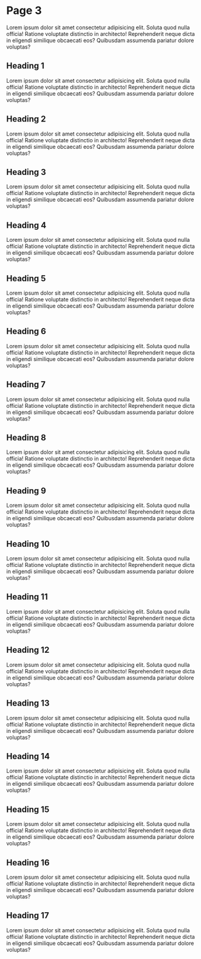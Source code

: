 # Page 3

Lorem ipsum dolor sit amet consectetur adipisicing elit. Soluta quod nulla
officia! Ratione voluptate distinctio in architecto! Reprehenderit neque dicta
in eligendi similique obcaecati eos? Quibusdam assumenda pariatur dolore
voluptas?

## Heading 1

Lorem ipsum dolor sit amet consectetur adipisicing elit. Soluta quod nulla
officia! Ratione voluptate distinctio in architecto! Reprehenderit neque dicta
in eligendi similique obcaecati eos? Quibusdam assumenda pariatur dolore
voluptas?

## Heading 2

Lorem ipsum dolor sit amet consectetur adipisicing elit. Soluta quod nulla
officia! Ratione voluptate distinctio in architecto! Reprehenderit neque dicta
in eligendi similique obcaecati eos? Quibusdam assumenda pariatur dolore
voluptas?

## Heading 3

Lorem ipsum dolor sit amet consectetur adipisicing elit. Soluta quod nulla
officia! Ratione voluptate distinctio in architecto! Reprehenderit neque dicta
in eligendi similique obcaecati eos? Quibusdam assumenda pariatur dolore
voluptas?

## Heading 4

Lorem ipsum dolor sit amet consectetur adipisicing elit. Soluta quod nulla
officia! Ratione voluptate distinctio in architecto! Reprehenderit neque dicta
in eligendi similique obcaecati eos? Quibusdam assumenda pariatur dolore
voluptas?

## Heading 5

Lorem ipsum dolor sit amet consectetur adipisicing elit. Soluta quod nulla
officia! Ratione voluptate distinctio in architecto! Reprehenderit neque dicta
in eligendi similique obcaecati eos? Quibusdam assumenda pariatur dolore
voluptas?

## Heading 6

Lorem ipsum dolor sit amet consectetur adipisicing elit. Soluta quod nulla
officia! Ratione voluptate distinctio in architecto! Reprehenderit neque dicta
in eligendi similique obcaecati eos? Quibusdam assumenda pariatur dolore
voluptas?

## Heading 7

Lorem ipsum dolor sit amet consectetur adipisicing elit. Soluta quod nulla
officia! Ratione voluptate distinctio in architecto! Reprehenderit neque dicta
in eligendi similique obcaecati eos? Quibusdam assumenda pariatur dolore
voluptas?

## Heading 8

Lorem ipsum dolor sit amet consectetur adipisicing elit. Soluta quod nulla
officia! Ratione voluptate distinctio in architecto! Reprehenderit neque dicta
in eligendi similique obcaecati eos? Quibusdam assumenda pariatur dolore
voluptas?

## Heading 9

Lorem ipsum dolor sit amet consectetur adipisicing elit. Soluta quod nulla
officia! Ratione voluptate distinctio in architecto! Reprehenderit neque dicta
in eligendi similique obcaecati eos? Quibusdam assumenda pariatur dolore
voluptas?

## Heading 10

Lorem ipsum dolor sit amet consectetur adipisicing elit. Soluta quod nulla
officia! Ratione voluptate distinctio in architecto! Reprehenderit neque dicta
in eligendi similique obcaecati eos? Quibusdam assumenda pariatur dolore
voluptas?

## Heading 11

Lorem ipsum dolor sit amet consectetur adipisicing elit. Soluta quod nulla
officia! Ratione voluptate distinctio in architecto! Reprehenderit neque dicta
in eligendi similique obcaecati eos? Quibusdam assumenda pariatur dolore
voluptas?

## Heading 12

Lorem ipsum dolor sit amet consectetur adipisicing elit. Soluta quod nulla
officia! Ratione voluptate distinctio in architecto! Reprehenderit neque dicta
in eligendi similique obcaecati eos? Quibusdam assumenda pariatur dolore
voluptas?

## Heading 13

Lorem ipsum dolor sit amet consectetur adipisicing elit. Soluta quod nulla
officia! Ratione voluptate distinctio in architecto! Reprehenderit neque dicta
in eligendi similique obcaecati eos? Quibusdam assumenda pariatur dolore
voluptas?

## Heading 14

Lorem ipsum dolor sit amet consectetur adipisicing elit. Soluta quod nulla
officia! Ratione voluptate distinctio in architecto! Reprehenderit neque dicta
in eligendi similique obcaecati eos? Quibusdam assumenda pariatur dolore
voluptas?

## Heading 15

Lorem ipsum dolor sit amet consectetur adipisicing elit. Soluta quod nulla
officia! Ratione voluptate distinctio in architecto! Reprehenderit neque dicta
in eligendi similique obcaecati eos? Quibusdam assumenda pariatur dolore
voluptas?

## Heading 16

Lorem ipsum dolor sit amet consectetur adipisicing elit. Soluta quod nulla
officia! Ratione voluptate distinctio in architecto! Reprehenderit neque dicta
in eligendi similique obcaecati eos? Quibusdam assumenda pariatur dolore
voluptas?

## Heading 17

Lorem ipsum dolor sit amet consectetur adipisicing elit. Soluta quod nulla
officia! Ratione voluptate distinctio in architecto! Reprehenderit neque dicta
in eligendi similique obcaecati eos? Quibusdam assumenda pariatur dolore
voluptas?
